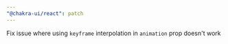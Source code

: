 ```yaml
---
"@chakra-ui/react": patch
---
```


Fix issue where using `keyframe` interpolation in `animation` prop doesn't work
